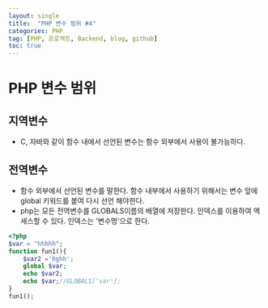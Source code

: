 ```yaml
---
layout: single
title:  "PHP 변수 범위 #4"
categories: PHP
tag: [PHP, 프로젝트, Backend, blog, github]
toc: true
---
```


# PHP 변수 범위

## 지역변수
- C, 자바와 같이 함수 내에서 선언된 변수는 함수 외부에서 사용이 불가능하다.

## 전역변수
- 함수 외부에서 선언된 변수를 말한다. 함수 내부에서 사용하기 위해서는 변수 앞에 global 키워드를 붙여 다시 선언 해야한다.
- php는 모든 전역변수를 GLOBALS이름의 배열에 저장한다. 인덱스를 이용하여 액세스할 수 있다. 인덱스는 '변수명'으로 한다.

```php
<?php
$var = "hhhhh";
function fun1(){
	$var2 ='hghh';
	global $var;
	echo $var2;
	echo $var;//GLOBALS['var'];
}
fun1();
```